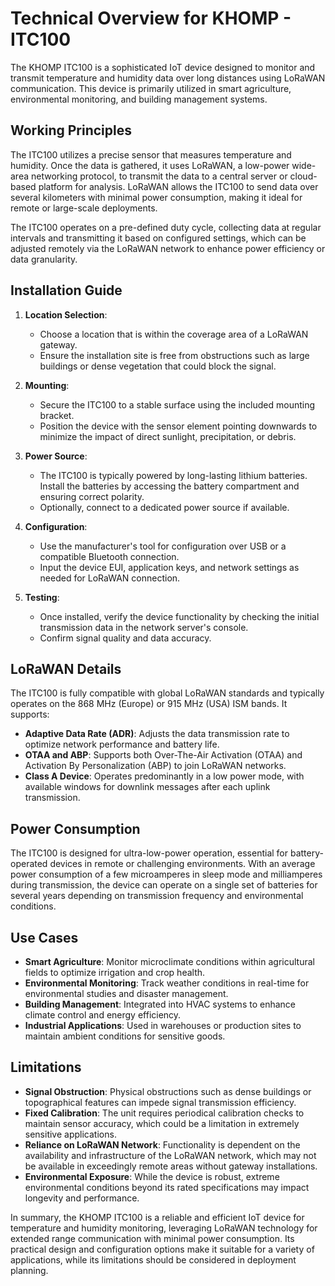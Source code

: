 # Technical Overview for KHOMP - ITC100

The KHOMP ITC100 is a sophisticated IoT device designed to monitor and transmit temperature and humidity data over long distances using LoRaWAN communication. This device is primarily utilized in smart agriculture, environmental monitoring, and building management systems.

## Working Principles

The ITC100 utilizes a precise sensor that measures temperature and humidity. Once the data is gathered, it uses LoRaWAN, a low-power wide-area networking protocol, to transmit the data to a central server or cloud-based platform for analysis. LoRaWAN allows the ITC100 to send data over several kilometers with minimal power consumption, making it ideal for remote or large-scale deployments.

The ITC100 operates on a pre-defined duty cycle, collecting data at regular intervals and transmitting it based on configured settings, which can be adjusted remotely via the LoRaWAN network to enhance power efficiency or data granularity.

## Installation Guide

1. **Location Selection**:
   - Choose a location that is within the coverage area of a LoRaWAN gateway.
   - Ensure the installation site is free from obstructions such as large buildings or dense vegetation that could block the signal.

2. **Mounting**:
   - Secure the ITC100 to a stable surface using the included mounting bracket.
   - Position the device with the sensor element pointing downwards to minimize the impact of direct sunlight, precipitation, or debris.

3. **Power Source**:
   - The ITC100 is typically powered by long-lasting lithium batteries. Install the batteries by accessing the battery compartment and ensuring correct polarity.
   - Optionally, connect to a dedicated power source if available.

4. **Configuration**:
   - Use the manufacturer's tool for configuration over USB or a compatible Bluetooth connection.
   - Input the device EUI, application keys, and network settings as needed for LoRaWAN connection.

5. **Testing**:
   - Once installed, verify the device functionality by checking the initial transmission data in the network server's console.
   - Confirm signal quality and data accuracy.

## LoRaWAN Details

The ITC100 is fully compatible with global LoRaWAN standards and typically operates on the 868 MHz (Europe) or 915 MHz (USA) ISM bands. It supports:

- **Adaptive Data Rate (ADR)**: Adjusts the data transmission rate to optimize network performance and battery life.
- **OTAA and ABP**: Supports both Over-The-Air Activation (OTAA) and Activation By Personalization (ABP) to join LoRaWAN networks.
- **Class A Device**: Operates predominantly in a low power mode, with available windows for downlink messages after each uplink transmission.

## Power Consumption

The ITC100 is designed for ultra-low-power operation, essential for battery-operated devices in remote or challenging environments. With an average power consumption of a few microamperes in sleep mode and milliamperes during transmission, the device can operate on a single set of batteries for several years depending on transmission frequency and environmental conditions.

## Use Cases

- **Smart Agriculture**: Monitor microclimate conditions within agricultural fields to optimize irrigation and crop health.
- **Environmental Monitoring**: Track weather conditions in real-time for environmental studies and disaster management.
- **Building Management**: Integrated into HVAC systems to enhance climate control and energy efficiency.
- **Industrial Applications**: Used in warehouses or production sites to maintain ambient conditions for sensitive goods.

## Limitations

- **Signal Obstruction**: Physical obstructions such as dense buildings or topographical features can impede signal transmission efficiency.
- **Fixed Calibration**: The unit requires periodical calibration checks to maintain sensor accuracy, which could be a limitation in extremely sensitive applications.
- **Reliance on LoRaWAN Network**: Functionality is dependent on the availability and infrastructure of the LoRaWAN network, which may not be available in exceedingly remote areas without gateway installations.
- **Environmental Exposure**: While the device is robust, extreme environmental conditions beyond its rated specifications may impact longevity and performance.

In summary, the KHOMP ITC100 is a reliable and efficient IoT device for temperature and humidity monitoring, leveraging LoRaWAN technology for extended range communication with minimal power consumption. Its practical design and configuration options make it suitable for a variety of applications, while its limitations should be considered in deployment planning.
